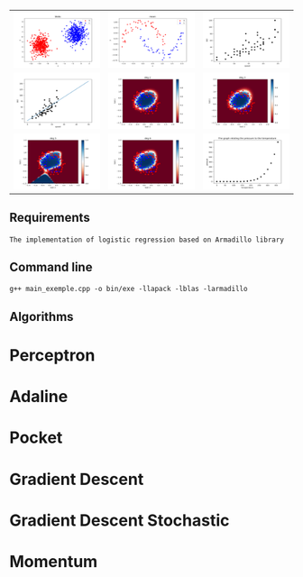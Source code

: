 

<table>

  <tr>
    <td><img src="data_png/blobs.png" width=270 height=100></td>
    <td><img src="data_png/moon.png" width=270 height=100></td>
    <td><img src="data_png/cars.png" width=270 height=100></td>
  </tr>
	
<tr>
    <td><img src="data_png/cars-output-Regression.png" width=270 height=100></td>
    <td><img src="data_png/microchips_deg2.png" width=270 height=100></td>
    <td><img src="data_png/microchips_deg3.png" width=270 height=100></td>
  </tr>
  <tr>
    <td><img src="data_png/microchips_deg5.png" width=270 height=100></td>
    <td><img src="data_png/microchips_deg6.png" width=270 height=100></td>
    <td><img src="data_png/pressure.png" width=270 height=100></td>
  </tr>
  
  
 </table>
 
<!-- 
git add -A; git commit -m "moon" ; git push

https://towardsdatascience.com/10-gradient-descent-optimisation-algorithms-86989510b5e9

costs : typeerror-/problemName-AlgorithmName-nameofdata


TODO : change logistic fonction
		fix tp 4
-->
## Requirements
	The implementation of logistic regression based on Armadillo library

## Command line
	g++ main_exemple.cpp -o bin/exe -llapack -lblas -larmadillo

## Algorithms

# Perceptron 

# Adaline

# Pocket

# Gradient Descent

# Gradient Descent Stochastic

# Momentum
